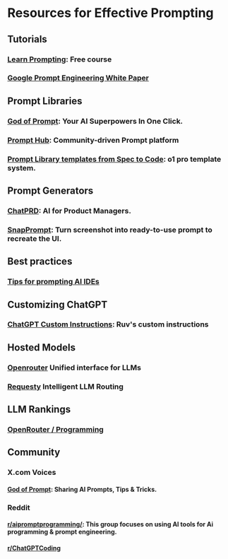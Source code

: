 # Resources for Effective Prompting  

## Tutorials
### [Learn Prompting](https://learnprompting.org): Free course
### [Google Prompt Engineering White Paper](https://drive.google.com/file/d/1AbaBYbEa_EbPelsT40-vj64L-2IwUJHy/view)

## Prompt Libraries

### [God of Prompt](https://www.godofprompt.ai/): Your AI Superpowers In One Click.
### [Prompt Hub](https://www.prompthub.us/): Community-driven Prompt platform
### [Prompt Library templates from Spec to Code](https://www.jointakeoff.com/prompts): o1 pro template system.

## Prompt Generators

### [ChatPRD](https://chatgpt.com/g/g-G5diVh12v-chatprd-ai-for-product-managers): AI for Product Managers.
### [SnapPrompt](https://chatgpt.com/g/g-674c835b12b48191bc59fd0f3953d345-snapprompt): Turn screenshot into ready-to-use prompt to recreate the UI.

## Best practices
### [Tips for prompting AI IDEs](../reference/ideTips.md)

## Customizing ChatGPT
### [ChatGPT Custom Instructions](https://www.linkedin.com/posts/reuvencohen_customizing-chatgpt-is-the-easiest-way-to-activity-7320423754726010880-SYu2/?utm_source=share&utm_medium=member_ios&rcm=ACoAAAAsDPgBDJuUuadvvnSxPUkh_oT8zWlUvrk): Ruv's custom instructions

## Hosted Models
###  [Openrouter](https://openrouter.ai/) Unified interface for LLMs
###  [Requesty](https://www.requesty.ai/) Intelligent LLM Routing

## LLM Rankings
### [OpenRouter / Programming](https://openrouter.ai/rankings/programming?view=week)

## Community

### X.com Voices
#### [God of Prompt](https://x.com/godofprompt): Sharing AI Prompts, Tips & Tricks.

### Reddit
#### [r/aipromptprogramming/](https://www.reddit.com/r/aipromptprogramming/): This group focuses on using AI tools for Ai programming & prompt engineering.
#### [r/ChatGPTCoding](https://www.reddit.com/r/ChatGPTCoding/)










